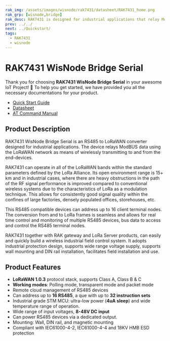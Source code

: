 ```yaml
---
rak_img: /assets/images/wisnode/rak7431/datasheet/RAK7431_home.png
rak_grp: [wisnode,bridge]
rak_desc: RAK7431 is designed for industrial applications that relay Modbus data using the LoRaWAN network as a means of wirelessly transmitting to and from the end-devices. It can operate in all the LoRaWAN bands within the standard parameters defined by the LoRa Alliance. Hence, it allows good signal quality within the densely populated offices, storehouses, and even within the large factories.
prev: ../../
next: ../Quickstart/
tags:
  - RAK7431
  - wisnode
---
```


# RAK7431 WisNode Bridge Serial

Thank you for choosing **RAK7431 WisNode Bridge Serial** in your awesome IoT Project! 🎉 To help you get started, we have provided you all the necessary documentations for your product.

* [Quick Start Guide](../Quickstart/)
* [Datasheet](../Datasheet/)
* [AT Command Manual](../AT-Command-Manual/)

<!-- <rk-img
  src="/assets/images/wisnode/rak7431/datasheet/rak7431-overview.jpg"
  width="50%"
  caption="RAK7431 WisNode Bridge Serial"
/> -->

## Product Description

RAK7431 WisNode Bridge Serial is an RS485 to LoRaWAN converter designed for industrial applications. The device relays ModBUS data using the LoRaWAN network as means of wirelessly transmitting to and from the end-devices.

RAK7431 can operate in all of the LoRaWAN bands within the standard parameters defined by the LoRa Alliance. Its open environment range is 15+ km and in industrial cases, where there are heavy obstructions in the path of the RF signal performance is improved compared to conventional wireless systems due to the characteristics of LoRa as a modulation technique. This allows for consistently good signal quality within the confines of large factories, densely populated offices, storehouses, etc.

This RS485 compatible devices can address up to 16 client terminal nodes. The conversion from and to LoRa frames is seamless and allows for real time control and monitoring of multiple RS485 devices, bus data to access and control the RS485 terminal nodes.

RAK7431 together with RAK gateway and LoRa Server products, can easily and quickly build a wireless industrial field control system. It adopts industrial protection design, supports wide range voltage supply, supports wall mounting and DIN rail installation, facilitates field installation and use.

<!-- <rk-btn
  src="/Product-Categories/WisNode/RAK7431/Datasheet/"
  label="Get Started with RAK7431 WisNode Bridge Serial"
/> -->

## Product Features

- **LoRaWAN 1.0.3** protocol stack, supports Class A, Class B & C
- **Working modes**: Polling mode, transparent mode and packet mode
- Remote cloud management of RS485 devices
- Can address up to **16 RS485**, a que with up to **32 instruction sets**
- Industrial grade STM MCU: ultra-low power (**4uA sleep**) and wide temperature range of operation.
- Wide range of input voltages, **8-48V DC input**
- Can power RS485 devices via a dedicated output.
- Mounting: Wall, DIN rail, and magnetic mounting
- Compliant with IEC61000-4-2, IEC61000-4-4 and 18KV HMB ESD protection
